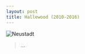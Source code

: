 ```yaml
---
layout: post
title: Hallewood (2010-2016)
---
```


![Neustadt](https://c2.staticflickr.com/6/5497/14483321744_020cdabf98_b.jpg) 

> …
